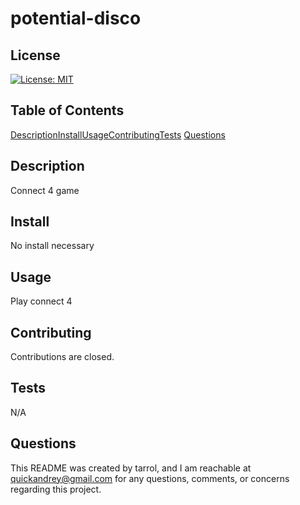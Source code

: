 # potential-disco

## License
[![License: MIT](https://img.shields.io/badge/License-MIT-yellow.svg)](https://opensource.org/licenses/MIT)

## Table of Contents
[Description](#description)[Install](#install)[Usage](#usage)[Contributing](#contributing)[Tests](#tests)
[Questions](#questions)

## Description
Connect 4 game 

## Install
No install necessary

## Usage
Play connect 4

## Contributing
Contributions are closed.

## Tests
N/A

## Questions
This README was created by tarrol, and I am reachable at quickandrey@gmail.com for any questions, comments, or concerns regarding this project.
